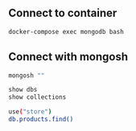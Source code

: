 ## Connect to container

```sh
docker-compose exec mongodb bash
```

## Connect with mongosh

```sh
mongosh ""
```

```sh
show dbs
show collections
```

```sh
use("store")
db.products.find()
```